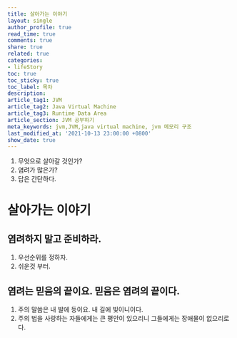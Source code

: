 ```yaml
---
title: 살아가는 이야기
layout: single
author_profile: true
read_time: true
comments: true
share: true
related: true
categories:
- lifeStory
toc: true
toc_sticky: true
toc_label: 목차
description:  
article_tag1: JVM
article_tag2: Java Virtual Machine
article_tag3: Runtime Data Area
article_section: JVM 공부하기
meta_keywords: jvm,JVM,java virtual machine, jvm 메모리 구조
last_modified_at: '2021-10-13 23:00:00 +0800'
show_date: true
---
```




1. 무엇으로 살아갈 것인가?
2. 염려가 많은가?
3. 답은 간단하다.



# 살아가는 이야기

## 염려하지 말고 준비하라.



1. 우선순위를 정하자.
2. 쉬운것 부터.

## 염려는 믿음의 끝이요. 믿음은 염려의 끝이다. 

1. 주의 말씀은 내 발에 등이요. 내 길에 빛이니이다. 
2. 주의 법을 사랑하는 자들에게는 큰 평안이 있으리니 그들에게는 장애물이 없으리로다.
